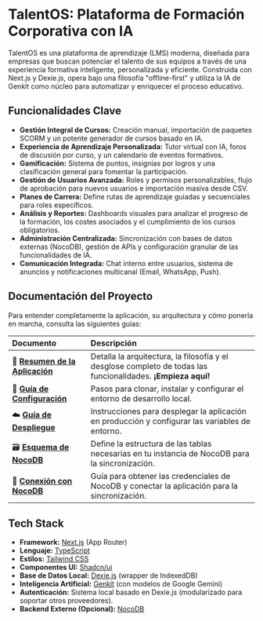 # TalentOS: Plataforma de Formación Corporativa con IA

TalentOS es una plataforma de aprendizaje (LMS) moderna, diseñada para empresas que buscan potenciar el talento de sus equipos a través de una experiencia formativa inteligente, personalizada y eficiente. Construida con Next.js y Dexie.js, opera bajo una filosofía "offline-first" y utiliza la IA de Genkit como núcleo para automatizar y enriquecer el proceso educativo.

## Funcionalidades Clave

-   **Gestión Integral de Cursos:** Creación manual, importación de paquetes SCORM y un potente generador de cursos basado en IA.
-   **Experiencia de Aprendizaje Personalizada:** Tutor virtual con IA, foros de discusión por curso, y un calendario de eventos formativos.
-   **Gamificación:** Sistema de puntos, insignias por logros y una clasificación general para fomentar la participación.
-   **Gestión de Usuarios Avanzada:** Roles y permisos personalizables, flujo de aprobación para nuevos usuarios e importación masiva desde CSV.
-   **Planes de Carrera:** Define rutas de aprendizaje guiadas y secuenciales para roles específicos.
-   **Análisis y Reportes:** Dashboards visuales para analizar el progreso de la formación, los costes asociados y el cumplimiento de los cursos obligatorios.
-   **Administración Centralizada:** Sincronización con bases de datos externas (NocoDB), gestión de APIs y configuración granular de las funcionalidades de IA.
-   **Comunicación Integrada:** Chat interno entre usuarios, sistema de anuncios y notificaciones multicanal (Email, WhatsApp, Push).

## Documentación del Proyecto

Para entender completamente la aplicación, su arquitectura y cómo ponerla en marcha, consulta las siguientes guías:

| Documento                                   | Descripción                                                                                              |
| :------------------------------------------ | :------------------------------------------------------------------------------------------------------- |
| 📄 **[Resumen de la Aplicación](./docs/APP_OVERVIEW.md)** | Detalla la arquitectura, la filosofía y el desglose completo de todas las funcionalidades. **¡Empieza aquí!** |
| 🚀 **[Guía de Configuración](./docs/SETUP_GUIDE.md)**     | Pasos para clonar, instalar y configurar el entorno de desarrollo local.                         |
| ☁️ **[Guía de Despliegue](./docs/DEPLOYMENT.md)**         | Instrucciones para desplegar la aplicación en producción y configurar las variables de entorno.    |
| 🗃️ **[Esquema de NocoDB](./docs/nocodb_schema.md)**       | Define la estructura de las tablas necesarias en tu instancia de NocoDB para la sincronización.   |
| 🔧 **[Conexión con NocoDB](./docs/nocodb_setup.md)**     | Guía para obtener las credenciales de NocoDB y conectar la aplicación para la sincronización.    |

## Tech Stack

-   **Framework:** [Next.js](https://nextjs.org/) (App Router)
-   **Lenguaje:** [TypeScript](https://www.typescriptlang.org/)
-   **Estilos:** [Tailwind CSS](https://tailwindcss.com/)
-   **Componentes UI:** [Shadcn/ui](https://ui.shadcn.com/)
-   **Base de Datos Local:** [Dexie.js](https://dexie.org/) (wrapper de IndexedDB)
-   **Inteligencia Artificial:** [Genkit](https://firebase.google.com/docs/genkit) (con modelos de Google Gemini)
-   **Autenticación:** Sistema local basado en Dexie.js (modularizado para soportar otros proveedores).
-   **Backend Externo (Opcional):** [NocoDB](https://www.nocodb.com/)
